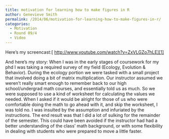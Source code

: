 ```yaml
---
title: motivation for learning how to make figures in R
author: Genevieve Smith
permalink: /2014/06/motivation-for-learning-how-to-make-figures-in-r/
categories:
  - Motivation
  - Round 09/4
  - Video
---
```

Here&#8217;s my screencast:[ http://www.youtube.com/watch?v=ZxVLGZo7hLE][1]

And here&#8217;s my story: When I was in the early stages of coursework for my phd I was taking a required survey of my field (Ecology, Evolution & Behavior). During the ecology portion we were tasked with a small project that involved doing a bit of matrix multiplication. Our instructor assumed we weren&#8217;t really smart enough to remember back to our high school/undergrad math courses, and essentially told us as much. So we were supposed to use a kind of worksheet for calculating the values we needed. When I asked if it would be alright for those of us who were comfortable doing the math to go ahead with it, and skip the worksheet, I was told no. I was insulted by the assumption and infuriated by the instructions. The end result was that I did a lot of sulking for the remainder of the semester. This could have been avoided if the instructor had had a better understanding of the class&#8217; math background, or with some flexibility in dealing with students who were prepared to move a little faster.

 [1]: http://www.youtube.com/watch?v=ZxVLGZo7hLE
